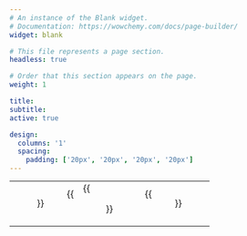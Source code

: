 ```yaml
---
# An instance of the Blank widget.
# Documentation: https://wowchemy.com/docs/page-builder/
widget: blank

# This file represents a page section.
headless: true

# Order that this section appears on the page.
weight: 1

title:
subtitle:
active: true

design:
  columns: '1'
  spacing:
    padding: ['20px', '20px', '20px', '20px']
---
```

<table  cellpadding="15" style="margin:auto">
	<tbody>
		<tr class="text-align:left">
			<td class="text-align:center">{{<figure src="princeton_logo.png" height="50" alt="princeton logo" style="float:left" >}}</td>
			<td class="text-align:center">
{{<figure src="kingsbury_lab_logo.png" height="50" alt="kingsbury lab logo" style="float:center">}}</td>
			<td class="text-align:right">{{<figure src="andlinger_logo.png" height="50" alt="andlinger center logo" style="float:right" >}}</td>
		</tr>
	</tbody>
</table>





